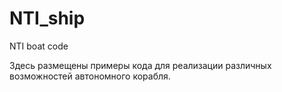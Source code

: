 # NTI_ship
NTI boat code

Здесь размещены примеры кода для реализации различных возможностей автономного корабля. 
